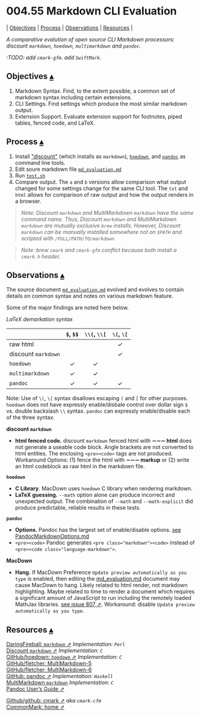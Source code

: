 # 004.55 Markdown CLI Evaluation

<a id="toc"></a>
| [Objectives](#Objectives) | [Process](#Process) | [Observations](#Observations) | [Resources](#Resources) |  

_A comparative evalution of open source CLI Markdown processors: discount `markdown`, `hoedown`, `multimarkdown` and `pandoc`._

_:TODO: add `cmark-gfm`. add `SwiftMark`._

Objectives <a id="Objectives">[▴](#toc)</a>
----------

1. Markdown Syntax. Find, to the extent possible, a common set of markdown syntax including certain extensions.
2. CLI Settings. Find settings which produce the most similar markdown output.
3. Extension Support. Evaluate extension support for footnotes, piped tables, fenced code, and LaTeX.

Process <a id="Process">[▴](#toc)</a>
-------

1. Install ["discount"](http://braumeister.org/formula/discount) (which installs as `markdown`), [`hoedown`](http://braumeister.org/formula/hoedown), and [`pandoc`](http://braumeister.org/formula/pandoc) as command line tools. 
2. Edit soure markdown file [`md_evaluation.md`](md_evaluation_files/md_evaluation.md)
3. Run [`test.sh`](md_evaluation_files/)
4. Compare output. The `a` and `b` versions allow comparison what output changed for some settings change for the same CLI tool. The `txt` and `html` allows for comparison of raw output and how the output renders in a browser.

>_Note: Discount `markdown` and MultiMarkdown `markdown` have the same command name. Thus, Discount `markdown` and MultiMarkdown `markdown` are mutually exclusive `brew` installs. However, Discount `markdown` can be manually installed somewhere not on `$PATH` and scripted with `/FULL/PATH/TO/markdown`._
    
> _Note: brew `cmark` and `cmark-gfm` conflict because both install a `cmark.h` header._

Observations <a id="Observations">[▴](#toc)</a>
------------

The source document [`md_evaluation.md`](md_evaluation_files/md_evaluation.md) evolved and evolves to contain details on common syntax and notes on various markdown feature.

Some of the major findings are noted here below.

_LaTeX demarkation syntax_

|                     | `$`, `$$` | `\\(`, `\\[` | `\(`, `\[` |
|---------------------|:---------:|:------------:|:------------:|
| raw html            |           |              | ✓            |
| discount `markdown` |           |              | ✓            |
| `hoedown`           | ✓         | ✓            |              |
| `multimarkdown`     | ✓         | ✓            |              |
| `pandoc`            | ✓         | ✓            | ✓            |

Note: Use of `\(`, `\[` syntax disallows escaping `(` and `[` for other purposes. `hoedown` does not have expressly enable/disbale control over dollar sign `$` vs. double backslash `\\` syntax. `pandoc` can expressly enable/disable each of the three syntax.

**discount `markdown`** 

* **html fenced code.**  discount `markdown` fenced html with **&Tilde;&Tilde;&Tilde; html** does not generate a useable code block.  Angle brackets are not converted to html entities.  The enclosing `<pre><code>` tags are not produced.  Workaround Options: (1) fence the html with **&Tilde;&Tilde;&Tilde; markup** or (2) write an html codeblock as raw html in the markdown file.

**`hoedown`** 

* **C Library**. MacDown uses `hoedown` C library when rendering markdown.
* **LaTeX guessing.** `--math` option alone can produce incorrect and unexpected output. The combination of `--math` and `--math-explicit` did produce predictable, reliable results in these tests.

**`pandoc`** 

* **Options.** Pandoc has the largest set of enable/disable options. [see PandocMarkdownOptions.md](pandoc/PandocMarkdownOptions.md)
* `<pre><code>` Pandoc generates `<pre class="markdown"><code>` instead of `<pre><code class="language-markdown">`.

**MacDown**

* **Hang.** If MacDown Preference `Update preview automatically as you type` is enabled, then editing the [md_evaluation.md](md_evaluation.md) document may cause MacDown to hang. Likely related to html render, not markdown highlighting.  Maybe related to time to render a document which requires a significant amount of JavaScript to run including the remotely loaded MathJax libraries. [see issue 807 ⇗](https://github.com/MacDownApp/macdown/issues/807). Workaround: disable `Update preview automatically as you type`.

Resources <a id="Resources">[▴](#toc)</a>
---------

[DaringFireball: `markdown` ⇗](https://daringfireball.net/projects/markdown/) _Implementation: `Perl`_  
[Discount `markdown` ⇗](http://www.pell.portland.or.us/~orc/Code/discount/) _Implementation: `C`_  
[GitHub/hoedown: `hoedown` ⇗](https://github.com/hoedown/hoedown) _Implementation: `C`_  
[GitHub/fletcher: MultiMarkdown-5](https://github.com/fletcher/MultiMarkdown-5)    
[GitHub/fletcher: MultiMarkdown-6](https://github.com/fletcher/MultiMarkdown-6)    
[GitHub: pandoc ⇗](https://github.com/jgm/pandoc) _Implementation: `Haskell`_  
[MultiMarkdown `markdown`](http://fletcherpenney.net/multimarkdown/) _Implementation: `C`_  
[Pandoc User’s Guide ⇗](http://pandoc.org/MANUAL.html)  

[Github/github: cmark ⇗](https://github.com/github/cmark) _aka `cmark-cfm`_  
[CommonMark: home ⇗](http://commonmark.org)   

  


